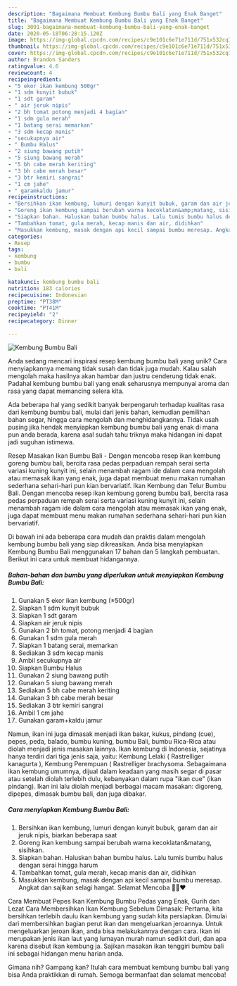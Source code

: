 ```yaml
---
description: "Bagaimana Membuat Kembung Bumbu Bali yang Enak Banget"
title: "Bagaimana Membuat Kembung Bumbu Bali yang Enak Banget"
slug: 3091-bagaimana-membuat-kembung-bumbu-bali-yang-enak-banget
date: 2020-05-18T06:28:15.120Z
image: https://img-global.cpcdn.com/recipes/c9e101c6e71e711d/751x532cq70/kembung-bumbu-bali-foto-resep-utama.jpg
thumbnail: https://img-global.cpcdn.com/recipes/c9e101c6e71e711d/751x532cq70/kembung-bumbu-bali-foto-resep-utama.jpg
cover: https://img-global.cpcdn.com/recipes/c9e101c6e71e711d/751x532cq70/kembung-bumbu-bali-foto-resep-utama.jpg
author: Brandon Sanders
ratingvalue: 4.6
reviewcount: 4
recipeingredient:
- "5 ekor ikan kembung 500gr"
- "1 sdm kunyit bubuk"
- "1 sdt garam"
- " air jeruk nipis"
- "2 bh tomat potong menjadi 4 bagian"
- "1 sdm gula merah"
- "1 batang serai memarkan"
- "3 sdm kecap manis"
- "secukupnya air"
- " Bumbu Halus"
- "2 siung bawang putih"
- "5 siung bawang merah"
- "5 bh cabe merah keriting"
- "3 bh cabe merah besar"
- "3 btr kemiri sangrai"
- "1 cm jahe"
- " garamkaldu jamur"
recipeinstructions:
- "Bersihkan ikan kembung, lumuri dengan kunyit bubuk, garam dan air jeruk nipis, biarkan beberapa saat"
- "Goreng ikan kembung sampai berubah warna kecoklatan&amp;matang, sisihkan."
- "Siapkan bahan. Haluskan bahan bumbu halus. Lalu tumis bumbu halus dengan serai hingga harum"
- "Tambahkan tomat, gula merah, kecap manis dan air, didihkan"
- "Masukkan kembung, masak dengan api kecil sampai bumbu meresap. Angkat dan sajikan selagi hangat. Selamat Mencoba 👋🏻❤"
categories:
- Resep
tags:
- kembung
- bumbu
- bali

katakunci: kembung bumbu bali 
nutrition: 183 calories
recipecuisine: Indonesian
preptime: "PT38M"
cooktime: "PT41M"
recipeyield: "2"
recipecategory: Dinner

---
```



![Kembung Bumbu Bali](https://img-global.cpcdn.com/recipes/c9e101c6e71e711d/751x532cq70/kembung-bumbu-bali-foto-resep-utama.jpg)

Anda sedang mencari inspirasi resep kembung bumbu bali yang unik? Cara menyiapkannya memang tidak susah dan tidak juga mudah. Kalau salah mengolah maka hasilnya akan hambar dan justru cenderung tidak enak. Padahal kembung bumbu bali yang enak seharusnya mempunyai aroma dan rasa yang dapat memancing selera kita.

Ada beberapa hal yang sedikit banyak berpengaruh terhadap kualitas rasa dari kembung bumbu bali, mulai dari jenis bahan, kemudian pemilihan bahan segar, hingga cara mengolah dan menghidangkannya. Tidak usah pusing jika hendak menyiapkan kembung bumbu bali yang enak di mana pun anda berada, karena asal sudah tahu triknya maka hidangan ini dapat jadi suguhan istimewa.

Resep Masakan Ikan Bumbu Bali - Dengan mencoba resep ikan kembung goreng bumbu bali, bercita rasa pedas perpaduan rempah serai serta variasi kuning kunyit ini, selain menambah ragam ide dalam cara mengolah atau memasak ikan yang enak, juga dapat membuat menu makan rumahan sederhana sehari-hari pun kian bervariatif. Ikan Kembung dan Telur Bumbu Bali. Dengan mencoba resep ikan kembung goreng bumbu bali, bercita rasa pedas perpaduan rempah serai serta variasi kuning kunyit ini, selain menambah ragam ide dalam cara mengolah atau memasak ikan yang enak, juga dapat membuat menu makan rumahan sederhana sehari-hari pun kian bervariatif.


Di bawah ini ada beberapa cara mudah dan praktis dalam mengolah kembung bumbu bali yang siap dikreasikan. Anda bisa menyiapkan Kembung Bumbu Bali menggunakan 17 bahan dan 5 langkah pembuatan. Berikut ini cara untuk membuat hidangannya.

<!--inarticleads1-->

##### Bahan-bahan dan bumbu yang diperlukan untuk menyiapkan Kembung Bumbu Bali:

1. Gunakan 5 ekor ikan kembung (±500gr)
1. Siapkan 1 sdm kunyit bubuk
1. Siapkan 1 sdt garam
1. Siapkan  air jeruk nipis
1. Gunakan 2 bh tomat, potong menjadi 4 bagian
1. Gunakan 1 sdm gula merah
1. Siapkan 1 batang serai, memarkan
1. Sediakan 3 sdm kecap manis
1. Ambil secukupnya air
1. Siapkan  Bumbu Halus
1. Gunakan 2 siung bawang putih
1. Gunakan 5 siung bawang merah
1. Sediakan 5 bh cabe merah keriting
1. Gunakan 3 bh cabe merah besar
1. Sediakan 3 btr kemiri sangrai
1. Ambil 1 cm jahe
1. Gunakan  garam+kaldu jamur


Namun, ikan ini juga dimasak menjadi ikan bakar, kukus, pindang (cue), pepes, peda, balado, bumbu kuning, bumbu Bali, bumbu Rica-Rica atau diolah menjadi jenis masakan lainnya. Ikan kembung di Indonesia, sejatinya hanya terdiri dari tiga jenis saja, yaitu: Kembung Lelaki ( Rastrelliger kanagurta ), Kembung Perempuan ( Rastrelliger brachysoma. Sebagaimana ikan kembung umumnya, dijual dalam keadaan yang masih segar di pasar atau setelah diolah terlebih dulu, kebanyakan dalam rupa &#34;ikan cue&#34; (ikan pindang). Ikan ini lalu diolah menjadi berbagai macam masakan: digoreng, dipepes, dimasak bumbu bali, dan juga dibakar. 

<!--inarticleads2-->

##### Cara menyiapkan Kembung Bumbu Bali:

1. Bersihkan ikan kembung, lumuri dengan kunyit bubuk, garam dan air jeruk nipis, biarkan beberapa saat
1. Goreng ikan kembung sampai berubah warna kecoklatan&amp;matang, sisihkan.
1. Siapkan bahan. Haluskan bahan bumbu halus. Lalu tumis bumbu halus dengan serai hingga harum
1. Tambahkan tomat, gula merah, kecap manis dan air, didihkan
1. Masukkan kembung, masak dengan api kecil sampai bumbu meresap. Angkat dan sajikan selagi hangat. Selamat Mencoba 👋🏻❤


Cara Membuat Pepes Ikan Kembung Bumbu Pedas yang Enak, Gurih dan Lezat Cara Membersihkan Ikan Kembung Sebelum Dimasak: Pertama, kita bersihkan terlebih daulu ikan kembung yang sudah kita persiapkan. Dimulai dari membersihkan bagian perut ikan dan mengeluarkan jeroannya. Untuk mengeluarkan jeroan ikan, anda bisa melakukannya dengan cara. Ikan ini merupakan jenis ikan laut yang lumayan murah namun sedikit duri, dan apa karena disebut ikan kembung ja. Sajikan masakan ikan tenggiri bumbu bali ini sebagai hidangan menu harian anda. 

Gimana nih? Gampang kan? Itulah cara membuat kembung bumbu bali yang bisa Anda praktikkan di rumah. Semoga bermanfaat dan selamat mencoba!
